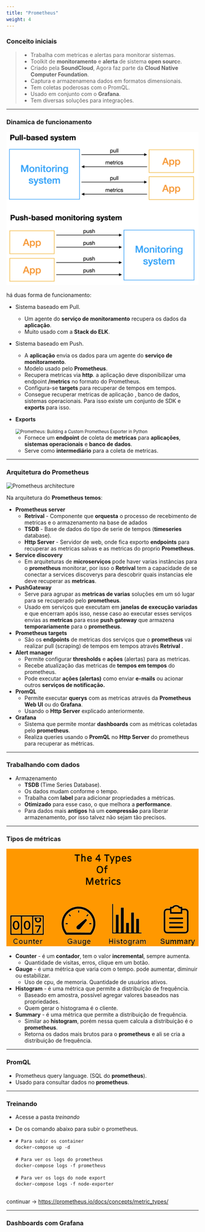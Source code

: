 ```yaml
---
title: "Prometheus"
weight: 4
---
```



### Conceito iniciais

> - Trabalha com metricas e alertas para monitorar sistemas.
> - Toolkit de **monitoramento** e **alerta** de sistema **open sourc**e.
> - Criado pela **SoundCloud**, Agora faz parte da **Cloud Native Computer Foundation**.
> - Captura e armazenamena dados em formatos dimensionais.
> - Tem coletas poderosas com o PromQL.
> - Usado em conjunto com o **Grafana**.
> - Tem diversas soluções para integrações.



---

### Dinamica de funcionamento

<img src="assets/7c7f3c71c42ef4d7043f61bfd5b6c9767f308b8c.png" alt="1" style="zoom: 80%;" />

há duas forma de funcionamento:

- Sistema baseado em Pull.

  - Um agente do **serviço de monitoramento** recupera os dados da **aplicação**.
  - Muito usado com a **Stack do ELK**.

- Sistema baseado em Push.

  - A **aplicação** envia os dados para um agente do **serviço de monitoramento**.
  - Modelo usado pelo **Prometheus**.
  - Recupera metricas via **http**. a aplicação deve disponibilizar uma endpoint **/metrics** no formato do Prometheus.
  - Configura-se **targets** para recuperar de tempos em tempos.
  - Consegue recuperar metricas de aplicação , banco de dados, sistemas operacionais. Para isso existe um conjunto de SDK e **exports** para isso.

- **Exports**

  <img src="https://rtfm.co.ua/wp-content/uploads/2023/02/prom-exporter-2.png" alt="Prometheus: Building a Custom Prometheus Exporter in Python" style="zoom: 80%;" />

  - Fornece um **endpoint** de coleta de **metricas** para **aplicações**, **sistemas operacionais** e **banco de dados**.
  - Serve como **intermediário** para a coleta de metricas.



---

### Arquitetura do Prometheus

![Prometheus architecture](https://prometheus.io/assets/architecture.png)

Na arquitetura do **Prometheus temos**:

- **Prometheus server**
  - **Retrival** - Componente que **orquesta** o processo de recebimento de metricas e o armazenamento na base de adados
  - **TSDB** - Base de dados do tipo de serie de tempos (**timeseries** database).
  - **Http Server** - Servidor de web, onde fica exporto **endpoints** para recuperar as metricas salvas e as metricas do proprio **Prometheus**.
- **Service discovery**
  - Em arquiteturas de **microserviços** pode haver varias instâncias para o **prometheus** monitorar, por isso o **Retrival** tem a capacidade de se conectar a services discoverys para descobrir quais instancias ele deve recuperar as **metricas**.
- **PushGateway**
  - Serve para agrupar as **metricas de varias** soluções em um só lugar para se recuperado pelo **prometheus**.
  - Usado em serviços que executam em **janelas de execução variadas** e que encerram após isso, nesse caso ao executar esses serviços envias as **metricas** para esse **push gateway** que armazena **temporariamente** para o **prometheus**.
- **Prometheus targets**
  - São os **endpoints** de metricas dos serviços que o **prometheus** vai realizar pull (scraping) de tempos em tempos através **Retrival** .
- **Alert manager**
  - Permite configurar **thresholds** e **ações** (alertas) para as metricas.
  - Recebe atualização das metricas de **tempos em tempos** do prometheus.
  - Pode executar **ações (alertas)** como enviar **e-mails** ou acionar outros **serviços de notificação.**
- **PromQL**
  - Permite executar **querys** com as metricas através da **Prometheus Web UI** ou do **Grafana**.
  - Usando o **Http Server** explicado anteriormente.
- **Grafana**
  - Sistema que permite montar **dashboards** com as métricas coletadas pelo **prometheus**.
  - Realiza queries usando o **PromQL** no **Http Server** do prometheus para recuperar as métricas.



---

### Trabalhando com dados

- Armazenamento
  - **TSDB** (Time Series Database).
  - Os dados mudam conforme o tempo.
  - Trabalha com **label** para adicionar propriedades a métricas.
  - **Otimizado** para esse caso, o que melhora a **performance**.
  - Para dados mais **antigos** há um **compressão** para liberar armazenamento, por isso talvez não sejam tão precisos.



---

### Tipos de métricas

![Tipos metricas](assets/metric-type-image.png)

- **Counter** - é um **contador**, tem o valor **incremental**, sempre aumenta.
  - Quantidade de visitas, erros, clique em um botão.
- **Gauge** - é uma métrica que varia com o tempo. pode aumentar, diminuir ou estabilizar.
  - Uso de cpu, de memoria. Quantidade de usuários ativos.
- **Histogram** - é uma métrica que permite a distribuição de frequência.
  - Baseado em amostra, possível agregar valores baseados nas propriedades.
  - Quem gerar o histograma é o cliente.
- **Summary** - é uma métrica que permite a distribuição de frequência.
  - Similar ao **histogram**, porém nessa quem calcula a distribuição é o **prometheus**.
  - Retorna os dados mais brutos para o **prometheus** e ali se cria a distribuição de frequência.



---

### PromQL

- Prometheus query language. (SQL do **prometheus**).
- Usado para consultar dados no **prometheus**.



---
###  Treinando

- Acesse a pasta *treinando*

- De os comando abaixo para subir o prometheus.

- ```shell
  # Para subir os container
  docker-compose up -d
  
  # Para ver os logs do prometheus
  docker-compose logs -f prometheus
  
  # Para ver os logs do node export
  docker-compose logs -f node-exporter
   
  ```





continuar -> https://prometheus.io/docs/concepts/metric_types/



---

### Dashboards com Grafana